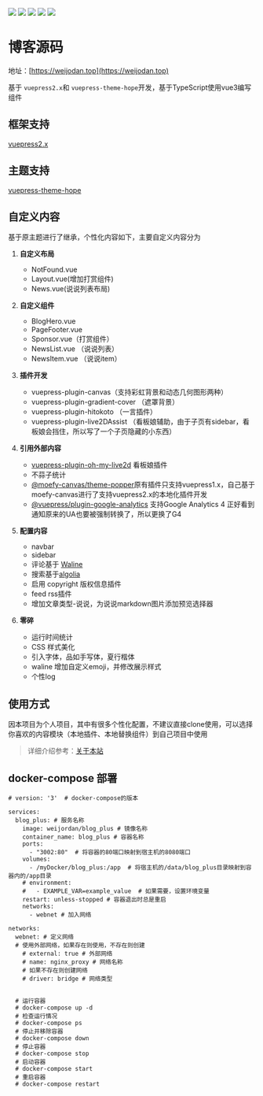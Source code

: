 ![](https://img.shields.io/badge/version-2.5.0-orange) ![](https://img.shields.io/badge/theme-hope-green) ![](https://img.shields.io/badge/powerby-vuepress-lightgrey?style=flat-square&logo=appveyor) ![](https://img.shields.io/badge/deploy-vercel-lightgrey?style=flat-square&logo=vercel) ![](https://img.shields.io/github/last-commit/oragekk/oragekk.github.io?display_timestamp=committer)

# 博客源码

地址：[https://weijodan.top](https://weijodan.top)

基于 `vuepress2.x`和 `vuepress-theme-hope`开发，基于TypeScript使用vue3编写组件

## 框架支持

[vuepress2.x](https://v2.vuepress.vuejs.org/zh/)

## 主题支持

[vuepress-theme-hope](https://theme-hope.vuejs.press/zh/)

## 自定义内容

基于原主题进行了继承，个性化内容如下，主要自定义内容分为

1. **自定义布局**

   - NotFound.vue
   - Layout.vue(增加打赏组件)
   - News.vue(说说列表布局)
2. **自定义组件**

   - BlogHero.vue
   - PageFooter.vue
   - Sponsor.vue（打赏组件）
   - NewsList.vue （说说列表）
   - NewsItem.vue （说说item）
3. **插件开发**

   - vuepress-plugin-canvas（支持彩虹背景和动态几何图形两种）
   - vuepress-plugin-gradient-cover （遮罩背景）
   - vuepress-plugin-hitokoto （一言插件）
   - vuepress-plugin-live2DAssist （看板娘辅助，由于子页有sidebar，看板娘会挡住，所以写了一个子页隐藏的小东西）

   <!-- - vuepress-plugin-popper （鼠标特效，基于[@moefy-canvas/theme-popper](https://github.com/moefyit/moefy-canvas)）
   - [vuepress-plugin-meting2](https://github.com/OrageKK/vuepress-plugin-meting2) （播放器插件，可以全局使用和md文件使用） -->
4. **引用外部内容**

   - [vuepress-plugin-oh-my-live2d](https://github.com/oh-my-live2d/vuepress-plugin-oh-my-live2d) 看板娘插件
   - 不蒜子统计
   - [@moefy-canvas/theme-popper](https://github.com/moefyit/moefy-canvas)原有插件只支持vuepress1.x，自己基于moefy-canvas进行了支持vuepress2.x的本地化插件开发
   - [@vuepress/plugin-google-analytics](https://v2.vuepress.vuejs.org/zh/reference/plugin/google-analytics.html) 支持Google Analytics 4 正好看到通知原来的UA也要被强制转换了，所以更换了G4
5. **配置内容**

   - navbar
   - sidebar
   - 评论基于 [Waline](https://waline.js.org/)
   - 搜索基于[algolia](https://www.algolia.com/developers/?utm_content=powered_by&utm_source=localhost&utm_medium=referral&utm_campaign=docsearch)
   - 启用 copyright 版权信息插件
   - feed rss插件
   - 增加文章类型-说说，为说说markdown图片添加预览选择器
6. **零碎**

   - 运行时间统计
   - CSS 样式美化
   - 引入字体，品如手写体，夏行楷体
   - waline 增加自定义emoji，并修改展示样式
   - 个性log

   <!-- - 自动推送新文章url到搜索引擎（百度、Bing、Google）👉[详细配置](https://weijodan.top/blog/auto-push.html) -->

## 使用方式

因本项目为个人项目，其中有很多个性化配置，不建议直接clone使用，可以选择你喜欢的内容模块（本地插件、本地替换组件）到自己项目中使用

> 详细介绍参考：[关于本站](https://weijodan/about)

## docker-compose 部署

```
# version: '3'  # docker-compose的版本

services:
  blog_plus: # 服务名称
    image: weijordan/blog_plus # 镜像名称
    container_name: blog_plus # 容器名称
    ports:
      - "3002:80"  # 将容器的80端口映射到宿主机的8080端口
    volumes:
      - /myDocker/blog_plus:/app  # 将宿主机的/data/blog_plus目录映射到容器内的/app目录
    # environment:
    #   - EXAMPLE_VAR=example_value  # 如果需要，设置环境变量
    restart: unless-stopped # 容器退出时总是重启
    networks:
      - webnet # 加入网络

networks:
  webnet: # 定义网络
  # 使用外部网络，如果存在则使用，不存在则创建
    # external: true # 外部网络
    # name: nginx_proxy # 网络名称
    # 如果不存在则创建网络
    # driver: bridge # 网络类型


  # 运行容器
  # docker-compose up -d
  # 检查运行情况
  # docker-compose ps
  # 停止并移除容器
  # docker-compose down
  # 停止容器
  # docker-compose stop
  # 启动容器
  # docker-compose start
  # 重启容器
  # docker-compose restart

```
